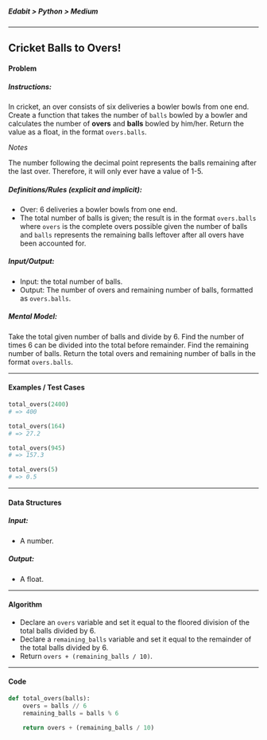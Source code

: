 ##### Edabit > Python > Medium

---

## Cricket Balls to Overs!

#### Problem

##### Instructions:

In cricket, an over consists of six deliveries a bowler bowls from one end. Create a function that takes the number of `balls` bowled by a bowler and calculates the number of **overs** and **balls** bowled by him/her. Return the value as a float, in the format `overs.balls`.

_Notes_

The number following the decimal point represents the balls remaining after the last over. Therefore, it will only ever have a value of 1-5.

##### Definitions/Rules (explicit and implicit):

* Over: 6 deliveries a bowler bowls from one end.
* The total number of balls is given; the result is in the format `overs.balls` where `overs` is the complete overs possible given the number of balls and `balls` represents the remaining balls leftover after all overs have been accounted for.



##### Input/Output:

* Input: the total number of balls.
* Output: The number of overs and remaining number of balls, formatted as `overs.balls`.

##### Mental Model:

Take the total given number of balls and divide by 6. Find the number of times 6 can be divided into the total before remainder. Find the remaining number of balls. Return the total overs and remaining number of balls in the format `overs.balls`.

---

#### Examples / Test Cases

```python
total_overs(2400)
# => 400

total_overs(164)
# => 27.2

total_overs(945)
# => 157.3

total_overs(5)
# => 0.5
```

---

#### Data Structures

##### Input:

* A number.

##### Output:

* A float.

---

#### Algorithm

* Declare an `overs` variable and set it equal to the floored division of the total balls divided by 6.
* Declare a `remaining_balls` variable and set it equal to the remainder of the total balls divided by 6.
* Return `overs + (remaining_balls / 10)`.

---

#### Code

```python
def total_overs(balls):
    overs = balls // 6
    remaining_balls = balls % 6

    return overs + (remaining_balls / 10)
```

